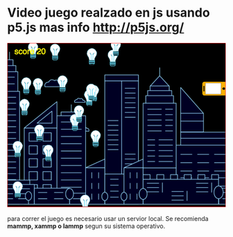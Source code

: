 # Video juego realzado en js usando p5.js mas info <http://p5js.org/>

![Captura de pantalla](https://github.com/Kaziuz/videojuego/blob/master/pantallazo.png "titulo")

para correr el juego es necesario usar un servior local. Se recomienda **mammp, xammp o lammp** segun su sistema operativo.
